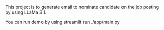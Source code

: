 This project is to generate email to nominate candidate on the job posting 
by using LLaMa 3.1.

You can run demo by using 
streamlit run ./app/main.py